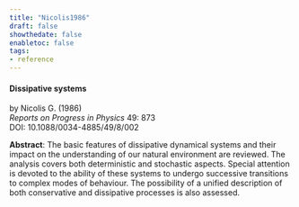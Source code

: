 ```yaml
---
title: "Nicolis1986"
draft: false
showthedate: false
enabletoc: false
tags:
- reference
---
```


#### **Dissipative systems**     
by Nicolis G. (1986)         
*Reports on Progress in Physics* 49: 873       
DOI: 10.1088/0034-4885/49/8/002     

**Abstract**:  The basic features of dissipative dynamical systems and their impact on the understanding of our natural environment are reviewed. The analysis covers both deterministic and stochastic aspects. Special attention is devoted to the ability of these systems to undergo successive transitions to complex modes of behaviour. The possibility of a unified description of both conservative and dissipative processes is also assessed.

